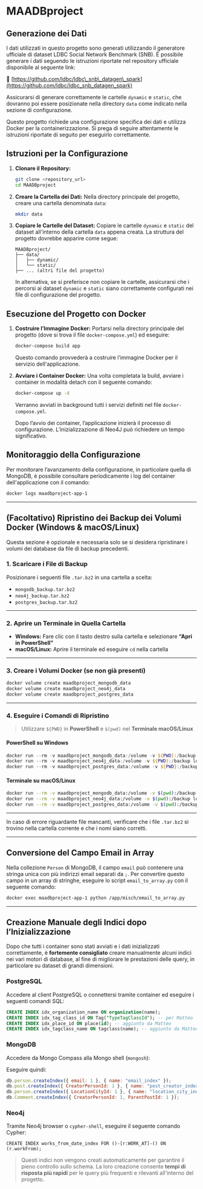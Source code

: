 # MAADBproject

## Generazione dei Dati

I dati utilizzati in questo progetto sono generati utilizzando il generatore ufficiale di dataset LDBC Social Network Benchmark (SNB). È possibile generare i dati seguendo le istruzioni riportate nel repository ufficiale disponibile al seguente link:

🔗 [https://github.com/ldbc/ldbc\_snb\_datagen\_spark](https://github.com/ldbc/ldbc_snb_datagen_spark)

Assicurarsi di generare correttamente le cartelle `dynamic` e `static`, che dovranno poi essere posizionate nella directory `data` come indicato nella sezione di configurazione.

Questo progetto richiede una configurazione specifica dei dati e utilizza Docker per la containerizzazione. Si prega di seguire attentamente le istruzioni riportate di seguito per eseguirlo correttamente.

## Istruzioni per la Configurazione

1. **Clonare il Repository:**

   ```bash
   git clone <repository_url>
   cd MAADBproject
   ```

2. **Creare la Cartella dei Dati:**
   Nella directory principale del progetto, creare una cartella denominata `data`:

   ```bash
   mkdir data
   ```

3. **Copiare le Cartelle del Dataset:**
   Copiare le cartelle `dynamic` e `static` del dataset all'interno della cartella `data` appena creata. La struttura del progetto dovrebbe apparire come segue:

   ```
   MAADBproject/
   ├── data/
   │   ├── dynamic/
   │   └── static/
   ├── ... (altri file del progetto)
   ```

   In alternativa, se si preferisce non copiare le cartelle, assicurarsi che i percorsi ai dataset `dynamic` e `static` siano correttamente configurati nei file di configurazione del progetto.

## Esecuzione del Progetto con Docker

1. **Costruire l’Immagine Docker:**
   Portarsi nella directory principale del progetto (dove si trova il file `docker-compose.yml`) ed eseguire:

   ```bash
   docker-compose build app
   ```

   Questo comando provvederà a costruire l’immagine Docker per il servizio dell'applicazione.

2. **Avviare i Container Docker:**
   Una volta completata la build, avviare i container in modalità detach con il seguente comando:

   ```bash
   docker-compose up -d
   ```

   Verranno avviati in background tutti i servizi definiti nel file `docker-compose.yml`.

   Dopo l’avvio dei container, l’applicazione inizierà il processo di configurazione. L’inizializzazione di Neo4J può richiedere un tempo significativo.

## Monitoraggio della Configurazione

Per monitorare l’avanzamento della configurazione, in particolare quella di MongoDB, è possibile consultare periodicamente i log del container dell'applicazione con il comando:

```bash
docker logs maadbproject-app-1
```

---

## (Facoltativo) Ripristino dei Backup dei Volumi Docker (Windows & macOS/Linux)

Questa sezione è opzionale e necessaria solo se si desidera ripristinare i volumi dei database da file di backup precedenti.

### 1. Scaricare i File di Backup

Posizionare i seguenti file `.tar.bz2` in una cartella a scelta:

* `mongodb_backup.tar.bz2`
* `neo4j_backup.tar.bz2`
* `postgres_backup.tar.bz2`

---

### 2. Aprire un Terminale in Quella Cartella

* **Windows:** Fare clic con il tasto destro sulla cartella e selezionare **“Apri in PowerShell”**
* **macOS/Linux:** Aprire il terminale ed eseguire `cd` nella cartella

---

### 3. Creare i Volumi Docker (se non già presenti)

```bash
docker volume create maadbproject_mongodb_data
docker volume create maadbproject_neo4j_data
docker volume create maadbproject_postgres_data
```

---

### 4. Eseguire i Comandi di Ripristino

> Utilizzare `${PWD}` in **PowerShell** e `$(pwd)` nel **Terminale macOS/Linux**

#### PowerShell su Windows

```powershell
docker run --rm -v maadbproject_mongodb_data:/volume -v ${PWD}:/backup loomchild/volume-backup restore mongodb_backup.tar.bz2
docker run --rm -v maadbproject_neo4j_data:/volume -v ${PWD}:/backup loomchild/volume-backup restore neo4j_backup.tar.bz2
docker run --rm -v maadbproject_postgres_data:/volume -v ${PWD}:/backup loomchild/volume-backup restore postgres_backup.tar.bz2
```

#### Terminale su macOS/Linux

```bash
docker run --rm -v maadbproject_mongodb_data:/volume -v $(pwd):/backup loomchild/volume-backup restore mongodb_backup.tar.bz2
docker run --rm -v maadbproject_neo4j_data:/volume -v $(pwd):/backup loomchild/volume-backup restore neo4j_backup.tar.bz2
docker run --rm -v maadbproject_postgres_data:/volume -v $(pwd):/backup loomchild/volume-backup restore postgres_backup.tar.bz2
```

---

In caso di errore riguardante file mancanti, verificare che i file `.tar.bz2` si trovino nella cartella corrente e che i nomi siano corretti.

---

## Conversione del Campo Email in Array

Nella collezione `Person` di MongoDB, il campo `email` può contenere una stringa unica con più indirizzi email separati da `;`. Per convertire questo campo in un array di stringhe, eseguire lo script `email_to_array.py` con il seguente comando:

```bash
docker exec maadbproject-app-1 python /app/misch/email_to_array.py
```

---

## Creazione Manuale degli Indici dopo l’Inizializzazione

Dopo che tutti i container sono stati avviati e i dati inizializzati correttamente, è **fortemente consigliato** creare manualmente alcuni indici nei vari motori di database, al fine di migliorare le prestazioni delle query, in particolare su dataset di grandi dimensioni.

### PostgreSQL

Accedere al client PostgreSQL o connettersi tramite container ed eseguire i seguenti comandi SQL:

```sql
CREATE INDEX idx_organization_name ON organization(name);
CREATE INDEX idx_tag_class_id ON Tag("TypeTagClassId"); -- per Matteo
CREATE INDEX idx_place_id ON place(id); -- aggiunto da Matteo
CREATE INDEX idx_tagclass_name ON tagclass(name); -- aggiunto da Matteo
```

### MongoDB

Accedere da Mongo Compass alla Mongo shell (`mongosh`):

Eseguire quindi:

```javascript
db.person.createIndex({ email: 1 }, { name: "email_index" });
db.post.createIndex({ CreatorPersonId: 1 }, { name: "post_creator_index" });
db.person.createIndex({ LocationCityId: 1 }, { name: "location_city_index" });
db.Comment.createIndex({ CreatorPersonId: 1, ParentPostId: 1 });
```

### Neo4j

Tramite Neo4j browser o `cypher-shell`, eseguire il seguente comando Cypher:

```cypher
CREATE INDEX works_from_date_index FOR ()-[r:WORK_AT]-() ON (r.workFrom);
```

> Questi indici non vengono creati automaticamente per garantire il pieno controllo sullo schema. La loro creazione consente **tempi di risposta più rapidi** per le query più frequenti e rilevanti all'interno del progetto.
